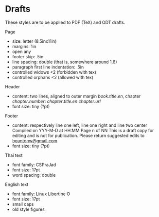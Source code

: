 # Drafts

These styles are to be applied to PDF (TeX) and ODT drafts.

Page

* size: letter (8.5inx11in)
* margins: 1in
* open any
* footer skip: .5in
* line spacing: double (that is, somewhere around 1.6)
* paragraph first line indentation: .5in
* controlled widows <2 (forbidden with tex)
* controlled orphans <2 (allowed with tex)

Header

* content: two lines, aligned to outer margin
    $book.title.en$, chapter $chapter.number$: $chapter.title.en$
    $chapter.url$
* font size: tiny (?pt)

Footer

* content: respectively line one left, line one right and line two center
    Compiled on YYY-M-D at HH:MM
    Page n of NN
    This is a draft copy for editing and is not for publication.
      Please return suggested edits to bountonw@gmail.com
* font size: tiny (?pt)

Thai text

* font family: CSPraJad
* font size: 17pt
* word spacing: double

English text

* font family: Linux Libertine O
* font size: 17pt
* small caps
* old style figures
